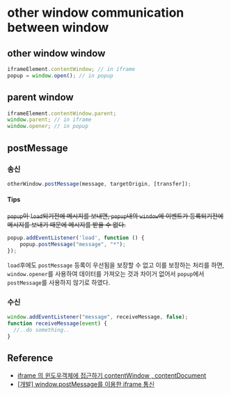# other window communication between window

## other window window

```javascript
iframeElement.contentWindow; // in iframe
popup = window.open(); // in popup
```

## parent window

```javascript
iframeElement.contentWindow.parent;
window.parent; // in iframe
window.opener; // in popup
```

## postMessage

### 송신

```javascript
otherWindow.postMessage(message, targetOrigin, [transfer]);
```

#### Tips

~~`popup`이 `load`되기전에 메시지를 보내면, `popup`내의 `window`에 이벤트가 등록되기전에 메시지를 보내기 때문에 메시지를 받을 수 없다.~~

```javascript
popup.addEventListener('load', function () {
    popup.postMessage("message", "*");
});
```

`load`후에도 `postMessage` 등록이 우선됨을 보장할 수 없고 이를 보장하는 처리를 하면, `window.opener`를 사용하여 데이터를 가져오는 것과 차이거 없어서 `popup`에서 `postMessage`를 사용하지 않기로 하였다.

### 수신

```javascript
window.addEventListener("message", receiveMessage, false);
function receiveMessage(event) {
  //..do something..
}
```

## Reference

* [iframe 의 윈도우객체에 접근하기 contentWindow , contentDocument](http://doolyit.tistory.com/37)
* [[개발] window.postMessage를 이용한 iframe 통신](https://medium.com/@jinro4/%EA%B0%9C%EB%B0%9C-window-postmessage%EB%A5%BC-%EC%9D%B4%EC%9A%A9%ED%95%9C-iframe-%ED%86%B5%EC%8B%A0-a542b8536518)